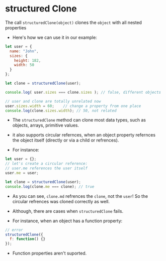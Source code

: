 # structured Clone

The call `structuredClone(object)` clones the `object` with all nested properties 

- Here's how we can use it in our example:

```javascript
let user = {
  name: "John",
  sizes: {
    height: 182,
    width: 50
  }
};

let clone = structuredClone(user);

console.log( user.sizes === clone.sizes ); // false, different objects

// user and clone are totally unrelated now
user.sizes.width = 60;    // change a property from one place
console.log(clone.sizes.width); // 50, not related
```

- The `structuredClone` method can clone most data types, such as objects, arrays, primitive values.
- it also supports circular refernces, when an object property refernces the object itself (directly or via a child or refrences).

- For instance:

```javascript
let user = {};
// let's create a circular reference:
// user.me references the user itself
user.me = user;

let clone = structuredClone(user);
console.log(clone.me === clone); // true
```

- As you can see, `clone.md` refrences the `clone`, not the `user`! So the circular refrences was cloned correctly as well.

- Although, there are cases when `structuredClone` fails.

- For instance, when an object has a function property:

```javascript
// error
structuredClone({
  f: function() {}
});
```

- Function properties aren't suported.